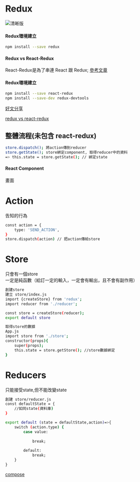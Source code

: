 <h1>Redux</h1>

![清晰版](https://p3-juejin.byteimg.com/tos-cn-i-k3u1fbpfcp/4b8a429c6db8412e9b31e6983da75b0a~tplv-k3u1fbpfcp-zoom-1.image)

<h4>Redux環境建立</h4>

```bash
npm install --save redux
```

<h4>Redux vs React-Redux</h4>

React-Redux是為了串連 React 跟 Redux;
[參考文章]()

<h4>Redux環境建立</h4>

```bash
npm install --save react-redux
npm install --save-dev redux-devtools
```
[好文分享](https://www.mdeditor.tw/pl/2Fqz/zh-tw)

[redux vs react-redux](https://segmentfault.com/a/1190000011473973)

<h2>整體流程(未包含 react-redux)</h2>

```bash
store.dispatch(); 將action傳到reducer
store.getState(); store綁定component, 取得reducer中的資料
=> this.state = store.getState(); // 綁定state
```

<h4>React Component</h4>
畫面
<h1>Action</h1>
告知的行為

```bash
const action = {
    type: 'SEND_ACTION',
}
store.dispatch(action) // 把action傳給store
```

<h1>Store</h1>

只會有一個store<br>
一定是純函數（給訂一定的輸入，一定會有輸出，且不會有副作用）

```bash
創建store
建立 store/index.js
import {createStore} from 'redux';
import reducer from './reducer';

const store = createStore(reducer);
export default store
```

```bash
取得store的數據
App.js
import store from './store';
constructor(props){
    super(props);
    this.state = store.getStore(); //store數據綁定
}
```

<h1>Reducers</h1>

只能接受state,但不能改變state

```bash
創建 store/reducer.js
const defaultState = {
    //如同state(資料庫)
}

export default (state = defaultState,action)=>{
    switch (action.type) {
        case value:
            
            break;
    
        default:
            break;
    }
}
```

[compose](https://chentsulin.github.io/redux/docs/api/compose.html)





